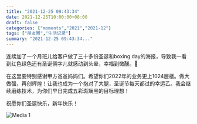 ```yaml
---
title: "2021-12-25 09:43:34"
date: 2021-12-25T10:00:00+08:00
draft: false
categories: ["moments","2021","2021-12"]
tags: ["朋友圈","生活记录"]
summary: "2021-12-25 09:43:34..."
---
```


连续加了一个月班儿给客户做了三十多份圣诞和boxing day的海报，导致我一看到红色绿色还有圣诞俩字儿就感动到头晕，幸福到微醺。🥵

在这里要特别感谢甲方爸爸妈妈们。希望你们2022年的业务更上1024层楼。做大做强，再创辉煌！让我也成为一个抱对了大腿，圣诞节每天都过的幸运乙。我会继续磨练技术，为你们早日完成五彩斑斓黑的目标理想！

祝愿你们圣诞快乐，新年快乐！

![Media 1](/Moments/photos/2021-12-25/202112250943340.jpg)

